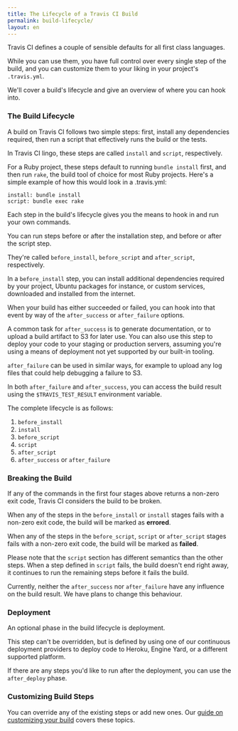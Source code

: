 ```yaml
---
title: The Lifecycle of a Travis CI Build
permalink: build-lifecycle/
layout: en
---
```

Travis CI defines a couple of sensible defaults for all first class languages.

While you can use them, you have full control over every single step of the build, and you can customize them to your liking in your project's `.travis.yml`.

We'll cover a build's lifecycle and give an overview of where you can hook into.

<div id="toc"/></div>

### The Build Lifecycle

A build on Travis CI follows two simple steps: first, install any dependencies required, then run a script that effectively runs the build or the tests.

In Travis CI lingo, these steps are called `install` and `script`, respectively.

For a Ruby project, these steps default to running `bundle install` first, and then run `rake`, the build tool of choice for most Ruby projects. Here's a simple example of how this would look in a .travis.yml:

    install: bundle install
    script: bundle exec rake

Each step in the build's lifecycle gives you the means to hook in and run your own commands.

You can run steps before or after the installation step, and before or after the script step.

They're called `before_install`, `before_script` and `after_script`, respectively.

In a `before_install` step, you can install additional dependencies required by your project, Ubuntu packages for instance, or custom services, downloaded and installed from the internet.

When your build has either succeeded or failed, you can hook into that event by way of the `after_success` or `after_failure` options.

A common task for `after_success` is to generate documentation, or to upload a build artifact  to S3 for later use. You can also use this step to deploy your code to your staging or production servers, assuming you're using a means of deployment not yet supported by our built-in tooling.

`after_failure` can be used in similar ways, for example to upload any log files that could help debugging a failure to S3.

In both `after_failure` and `after_success`, you can access the build result using the `$TRAVIS_TEST_RESULT` environment variable.

The complete lifecycle is as follows:

1. `before_install`
2. `install`
3. `before_script`
4. `script`
5. `after_script`
6. `after_success` or `after_failure`

### Breaking the Build

If any of the commands in the first four stages above returns a non-zero exit code, Travis CI considers the build to be broken.

When any of the steps in the `before_install` or `install` stages fails with a non-zero exit code, the build will be marked as **errored**.

When any of the steps in the `before_script`, `script` or `after_script` stages fails with a non-zero exit code, the build will be marked as **failed**.

Please note that the `script` section has different semantics than the other
steps. When a step defined in `script` fails, the build doesn't end right away,
it continues to run the remaining steps before it fails the build.

Currently, neither the `after_success` nor `after_failure` have any influence on the build result. We have plans to change this behaviour.

### Deployment

An optional phase in the build lifecycle is deployment.

This step can't be overridden, but is defined by using one of our continuous deployment providers to deploy code to Heroku, Engine Yard, or a different supported platform.

If there are any steps you'd like to run after the deployment, you can use the `after_deploy` phase.

### Customizing Build Steps

You can override any of the existing steps or add new ones. Our [guide on customizing your build](/user/customizing-the-build) covers these topics.
